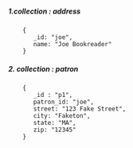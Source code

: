 
##### 1.collection : address 
        {
           _id: "joe",
           name: "Joe Bookreader"
        }



##### 2. collection : patron
        {
           _id : "p1",
           patron_id: "joe",
           street: "123 Fake Street",
           city: "Faketon",
           state: "MA",
           zip: "12345"
        }

